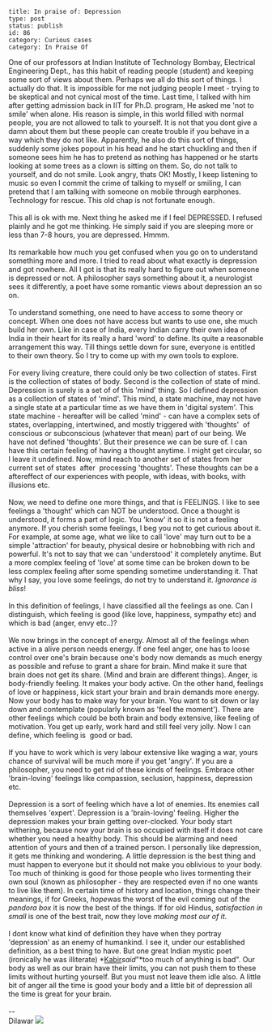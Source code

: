 ~~~~ 
title: In praise of: Depression
type: post
status: publish
id: 86
category: Curious cases
category: In Praise Of
~~~~

One of our professors at Indian Institute of Technology Bombay,
Electrical Engineering Dept., has this habit of reading people (student)
and keeping some sort of views about them. Perhaps we all do this sort
of things. I actually do that. It is impossible for me not judging
people I meet - trying to be skeptical and not cynical most of the time.
Last time, I talked with him after getting admission back in IIT for
Ph.D. program, He asked me 'not to smile' when alone. His reason is
simple, in this world filled with normal people, you are not allowed to
talk to yourself. It is not that you dont give a damn about them but
these people can create trouble if you behave in a way which they do not
like. Apparently, he also do this sort of things, suddenly some jokes
popout in his head and he start chuckling and then if someone sees him
he has to pretend as nothing has happened or he starts looking at some
trees as a clown is sitting on them. So, do not talk to yourself, and do
not smile. Look angry, thats OK! Mostly, I keep listening to music so
even I commit the crime of talking to myself or smiling, I can pretend
that I am talking with someone on mobile through earphones. Technology
for rescue. This old chap is not fortunate enough.\
\
This all is ok with me. Next thing he asked me if I feel DEPRESSED. I
refused plainly and he got me thinking. He simply said if you are
sleeping more or less than 7-8 hours, you are depressed. Hmmm.\
\
Its remarkable how much you get confused when you go on to understand
something more and more. I tried to read about what exactly is
depression and got nowhere. All I got is that its really hard to figure
out when someone is depressed or not. A philosopher says something about
it, a neurologist sees it differently, a poet have some romantic views
about depression an so on.\
\
To understand something, one need to have access to some theory or
concept. When one does not have access but wants to use one, she much
build her own. Like in case of India, every Indian carry their own idea
of India in their heart for its really a hard 'word' to define. Its
quite a reasonable arrangement this way. Till things settle down for
sure, everyone is entitled to their own theory. So I try to come up with
my own tools to explore.\
\
For every living creature, there could only be two collection of states.
First is the collection of states of body. Second is the collection of
state of mind. Depression is surely is a set of of this 'mind' thing. So
I defined depression as a collection of states of 'mind'. This mind, a
state machine, may not have a single state at a particular time as we
have them in 'digital system'. This state machine - hereafter will be
called 'mind' - can have a complex sets of states, overlapping,
intertwined, and mostly triggered with 'thoughts'  of conscious or
subconscious (whatever that mean) part of our being. We have not defined
'thoughts'. But their presence we can be sure of. I can have this
certain feeling of having a thought anytime. I might get circular, so I
leave it undefined. Now, mind reach to another set of states from her
current set of states  after  processing 'thoughts'. These thoughts can
be a aftereffect of our experiences with people, with ideas, with books,
with illusions etc.\
\
Now, we need to define one more things, and that is FEELINGS. I like to
see feelings a 'thought' which can NOT be understood. Once a thought is
understood, it forms a part of logic. You 'know' it so it is not a
feeling anymore. If you cherish some feelings, I beg you not to get
curious about it. For example, at some age, what we like to call 'love'
may turn out to be a simple 'attraction' for beauty, physical desire or
hobnobbing with rich and powerful. It's not to say that we can
'understood' it completely anytime. But a more complex feeling of 'love'
at some time can be broken down to be less complex feeling after some
spending sometime understanding it. That why I say, you love some
feelings, do not try to understand it. *Ignorance is bliss*!\
\
In this definition of feelings, I have classified all the feelings as
one. Can I distinguish, which feeling is good (like love, happiness,
sympathy etc) and which is bad (anger, envy etc..)?\
\
We now brings in the concept of energy. Almost all of the feelings when
active in a alive person needs energy. If one feel anger, one has to
loose control over one's brain because one's body now demands as much
energy as possible and refuse to grant a share for brain. Mind make it
sure that brain does not get its share. (Mind and brain are different
things). Anger, is body-friendly feeling. It makes your body active. On
the other hand, feelings of love or happiness, kick start your brain and
brain demands more energy. Now your body has to make way for your brain.
You want to sit down or lay down and contemplate (popularly known as
'feel the moment'). There are other feelings which could be both brain
and body extensive, like feeling of motivation. You get up early, work
hard and still feel very jolly. Now I can define, which feeling is  good
or bad.\
\
If you have to work which is very labour extensive like waging a war,
yours chance of survival will be much more if you get 'angry'. If you
are a philosopher, you need to get rid of these kinds of feelings.
Embrace other 'brain-loving' feelings like compassion, seclusion,
happiness, depression etc.\
\
Depression is a sort of feeling which have a lot of enemies. Its enemies
call themselves 'expert'. Depression is a 'brain-loving' feeling. Higher
the depression makes your brain getting over-clocked. Your body start
withering, because now your brain is so occupied with itself it does not
care whether you need a healthy body. This should be alarming and need
attention of yours and then of a trained person. I personally like
depression, it gets me thinking and wondering. A little depression is
the best thing and must happen to everyone but it should not make you
oblivious to your body. Too much of thinking is good for those people
who lives tormenting their own soul (known as philosopher - they are
respected even if no one wants to live like them). In certain time of
history and location, things change their meanings, if for Greeks,
*hope*was the worst of the evil coming out of the *pandora box* it is
now the best of the things. If for old Hindus, *satisfaction in small*
is one of the best trait, now they love *making most our of it.*\
\
I dont know what kind of definition they have when they portray
'depression' as an enemy of humankind. I see it, under our established
definition, as a best thing to have. But one great Indian mystic poet
(ironically he was illiterate)
*[Kabir](http://books.google.com/books?id=ZGwPOdVoeI0C&printsec=frontcover&dq=Kabir&as_brr=0#v=onepage&q&f=false)*said*"*too
much of anything is bad". Our body as well as our brain have their
limits, you can not push them to these limits without hurting yourself.
But you must not leave them idle also. A little bit of anger all the
time is good your body and a little bit of depression all the time is
great for your brain.\
  \
--\
Dilawar
![](https://blogger.googleusercontent.com/tracker/3794193585985230867-277966686365567463?l=dilawarsays.blogspot.com)
